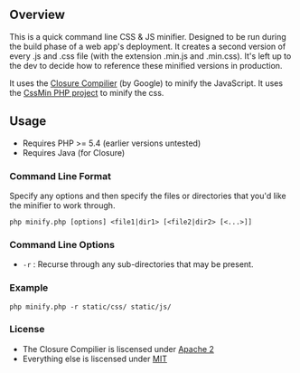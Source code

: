 ## Overview
This is a quick command line CSS & JS minifier. Designed to be run during the build phase of a web app's deployment. It creates a second version of every .js and .css file (with the extension .min.js and .min.css). It's left up to the dev to decide how to reference these minified versions in production.

It uses the [Closure Compilier](https://developers.google.com/closure/compiler/) (by Google) to minify the JavaScript. It uses the [CssMin PHP project](https://code.google.com/p/cssmin/) to minify the css.

## Usage
- Requires PHP >= 5.4 (earlier versions untested)
- Requires Java (for Closure)

### Command Line Format
Specify any options and then specify the files or directories that you'd like the minifier to work through.

`php minify.php [options] <file1|dir1> [<file2|dir2> [<...>]]`

### Command Line Options
- `-r` : Recurse through any sub-directories that may be present.

### Example
`php minify.php -r static/css/ static/js/`

### License

- The Closure Compilier is liscensed under [Apache 2](http://www.apache.org/licenses/LICENSE-2.0)
- Everything else is liscensed under [MIT](http://opensource.org/licenses/MIT)
